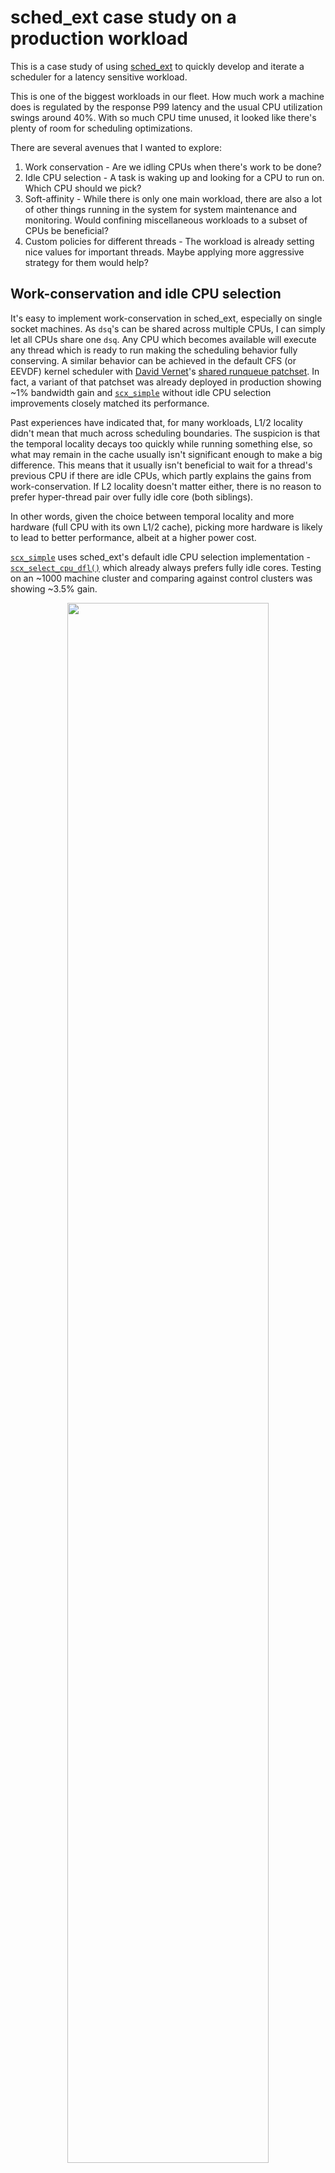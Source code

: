 # sched_ext case study on a production workload

This is a case study of using [sched_ext](http://lkml.kernel.org/r/20230711011412.100319-1-tj@kernel.org) to quickly develop and iterate a scheduler for a latency sensitive workload.

This is one of the biggest workloads in our fleet. How much work a machine does is regulated by the response P99 latency and the usual CPU utilization swings around 40%. With so much CPU time unused, it looked like there's plenty of room for scheduling optimizations.

There are several avenues that I wanted to explore:

1. Work conservation - Are we idling CPUs when there's work to be done?
2. Idle CPU selection - A task is waking up and looking for a CPU to run on. Which CPU should we pick?
3. Soft-affinity - While there is only one main workload, there are also a lot of other things running in the system for system maintenance and monitoring. Would confining miscellaneous workloads to a subset of CPUs be beneficial?
4. Custom policies for different threads - The workload is already setting nice values for important threads. Maybe applying more aggressive strategy for them would help?

## Work-conservation and idle CPU selection

It's easy to implement work-conservation in sched_ext, especially on single socket machines. As `dsq`'s can be shared across multiple CPUs, I can simply let all CPUs share one `dsq`. Any CPU which becomes available will execute any thread which is ready to run making the scheduling behavior fully conserving. A similar behavior can be achieved in the default CFS (or EEVDF) kernel scheduler with [David Vernet](https://github.com/Decave)'s [shared runqueue patchset](https://lore.kernel.org/lkml/20230710200342.358255-1-void@manifault.com/). In fact, a variant of that patchset was already deployed in production showing ~1% bandwidth gain and [`scx_simple`](https://github.com/sched-ext/sched_ext/blob/sched_ext/tools/sched_ext/scx_simple.bpf.c) without idle CPU selection improvements closely matched its performance.

Past experiences have indicated that, for many workloads, L1/2 locality didn't mean that much across scheduling boundaries. The suspicion is that the temporal locality decays too quickly while running something else, so what may remain in the cache usually isn't significant enough to make a big difference. This means that it usually isn't beneficial to wait for a thread's previous CPU if there are idle CPUs, which partly explains the gains from work-conservation. If L2 locality doesn't matter either, there is no reason to prefer hyper-thread pair over fully idle core (both siblings).

In other words, given the choice between temporal locality and more hardware (full CPU with its own L1/2 cache), picking more hardware is likely to lead to better performance, albeit at a higher power cost.

[`scx_simple`](https://github.com/sched-ext/sched_ext/blob/sched_ext/tools/sched_ext/scx_simple.bpf.c) uses sched_ext's default idle CPU selection implementation - [`scx_select_cpu_dfl()`](https://github.com/sched-ext/sched_ext/blob/sched_ext-v5/kernel/sched/ext.c#L1990) which already always prefers fully idle cores. Testing on an ~1000 machine cluster and comparing against control clusters was showing ~3.5% gain.

<p align="center"><img width="80%" src="https://github.com/sched-ext/sched_ext/blob/case-studies/scx_layered/scx_simple-exp.png?raw=true"></p>

The solid lines are from the test set. Dotted, control. Both upper and lower line groups capture basically the same signal from different points. Before the red vertical line, the systems are running the default CFS scheduler. At the red marker, I copied the `scx_simple` binary to the machines and simply ran it.

I had my suspicion but wanted to verify that the idle core selection actually is the main contributor, so I copied `scx_select_cpu_dfl()` and BPF'ied it to make a custom [`simple_select_cpu()`](https://github.com/sched-ext/sched_ext/blob/case-studies/scx_layered/modified-scx_simple.bpf.c#L63) implementation. This is the exact same logic just in BPF.

Now that I have something I can quickly modify and deploy, I started playing with it.

<p align="center"><img width="80%" src="https://github.com/sched-ext/sched_ext/blob/case-studies/scx_layered/scx_simple-identify.png?raw=true"></p>

1. **scx_off**: I stopped `scx_simple` waited to verify that the perf gain disappeared.
2. **T-DUP - broken**: I copied out the modified binary with custom `select_cpu()` and started it. While performance improved a little bit, it was still mostly parity with the control sets. After a while, I realized that I forgot to clear `enq_local` flag which made all threads to be enqueued locally.
3. **T-DUP**: After fixing that, I redeployed and verified that perf gain is consistent as with the standard `scx_simple`, waited for periodic service restart to pass.
4. **T-NO_CORE**: and then deployed a new version which has the idle core prioritization [commented out](https://github.com/sched-ext/sched_ext/blob/case-studies/scx_layered/modified-scx_simple.bpf.c#L101). This lost most of the perf gain indicating that this likely was the main contributor.
5. **scx off**: I stopped `scx_simple` so that the systems switch back to CFS.

I didn't wait long enough to gather high confidence data. However, in the span of only several hours, I could deploy three different versions of the scheduler, one of them buggy, and verify that the main contributor is better CPU selection without disturbing the workload in any significant way. This really is a night and day difference in how quickly scheduler implementation can be iterated.

Note that upstream fair scheduler recently received a similar behavior change in [`b1bfeab9b002 ("sched/fair: Consider the idle state of the whole core for load balance")`](https://git.kernel.org/pub/scm/linux/kernel/git/tip/tip.git/commit/?id=b1bfeab9b00283f521d2100afb9f5af84ccdae13).

## Soft-affinity and custom policies

It was great that something as simple as `scx_simple` could show such substantial gains. However, testing soft-affinity and custom policies would require something more complex. [`scx_layered`](https://github.com/sched-ext/sched_ext/tree/sched_ext-v5/tools/sched_ext/scx_layered) is a hybrid scheduler with hot paths implemented in BPF and high-level decisions made in rust userspace.

`scx_layered` organizes threads in the system into multiple fully configurable layers. Each layer has matches and policy. The matches determine which threads belong the layer and the policy determines how the threads are scheduled.

For example, in our fleet, the top-level cgroup `system.slice` contains applications that aren't service critical. We want them to run reasonably well but whether they run a bit quicker or not doesn't matter. We can match them with

```json
"matches": [
	[
		{ "CgroupPrefix": "system.slice/" }
	]
]
```

and then prevent them from running over all CPUs.

```json
"kind": {
	"Confined": {
        "cpus_range": [ 0, 16 ],
        "util_range": [ 0.8, 0.9 ]
    }
}
```

The above says the the layer can occupy upto 16 CPUs and the number of CPUs allocated will be dynamically adjusted to keep the average per-CPU utilization between 80% and 90%. This allows confining these low priority workloads to as few CPUs as possible for running them reasonably so that they don't walk around all over the system polluting caches and causing scheduling latencies.

Note that we don't want to set a low fixed number limit. They are low priority but still need to run and depending on what's happening on the system, some managerial workloads may consume quite a bit of CPU cycles.

If you want to learn more about `scx_layered` and its configuration. Please read the [help message](https://github.com/sched-ext/sched_ext/blob/case-studies/scx_layered/scx_layered-help.txt) and take a look at an [example configuration file](https://github.com/sched-ext/sched_ext/blob/case-studies/scx_layered/scx_layered-example-config.json).

The following is from one afternoon that I spent iterating on `scx_layered` implementation and different configurations.

<p align="center"><img width="100%" src="https://github.com/sched-ext/sched_ext/blob/case-studies/scx_layered/scx_layered-exp.png?raw=true"></p>

This is the same ~1000 machine test set and I'm trying out different configurations and adding new features on the fly. You can see that the first, third and fourth trials didn't work too well while the second and last did pretty good. The final configuration I settled on was pretty similar to the example configuration above.

What limited the iteration speed was how quickly I could read signals from the workload and how fast I could decide what to do next. The deployment of new scheduler implementation and configuration was not a factor at all.

This is the exact opposite of what this would be like without sched_ext. Setting up this test cluster and stabilizing to match the controls took multiple weeks. Rebooting the machines to deploy a new kernel and getting reliable signals would take at least several days in the bets of circumstances. If you make a mistake, as we all do, and deploy a kernel which crashes and causes production issues, that may easily extend to weeks.

Speaking of bugs and crashes, I did make a mistake and the scheduler I was testing above was faulty. It had a bug in per-thread data structure management and would fail after PID wraps which takes a few days in these machines. Not knowing the bug and happy with the performance gain it was showing, I left it running.

<p align="center"><img width="60%" src="https://github.com/sched-ext/sched_ext/blob/case-studies/scx_layered/scx_layered-bug.png?raw=true"></p>

Two days later, I checked the graph and noticed that the performance gain went away in the morning (the rightmost CFS red line). I investigated and it turned out all the `scx_layered` schedulers failed in a pretty short time frame. Deploying a scheduler with a latent bug would usually mean disaster. Here, all that happened was that the machines seamlessly switched back to CFS and the performance gain went away. No machines crashed. No drama.

We are currently in the process of setting up a larger scale testing to obtain more reliable result but the results up until now is indicating combined >5% gain in bandwidth compared to CFS with shared queue, which is a staggering amount.
## Conclusion

This experience has clearly confirmed the benefits of sched_ext. There is no way we could have experimented with scheduler change this significant with production workload. It would have taken too long, too much coordination and pain, and even if we could experiment and obtain the same results, the path to deployment would be too uncertain and arduous.

With sched_ext, I spent a couple weeks writing `scx_layered`, another week testing it on the production workload while continuously tinkering. Also, because it's so safe, we can easily expand the testing to wider scale and deploy as-is.

I didn't spend too much effort optimizing the configuration and the configuration I applied isn't very specific to the workload. The goal behind `scx_layered` is to allow application teams to easily apply their domain specific knowledge and experience to improve scheduling behaviors. With `scx_layered` and other efforts, we're planning to work closely with application teams.

It's worth noting that all the optimization ideas I found are generic and widely applicable. Figuring out the right way to structure the interface would take efforts but we now know with certainty that these are valid strategies. With the ability to quickly experiment and iterate, we'll continue to find and identify effective strategies, and keep publishing the findings along with code. As we learn more and gain more experiences, I believe that we'll be able to build a scheduler or a set of them that can incorporate most of the identified strategies generically and consistently.
